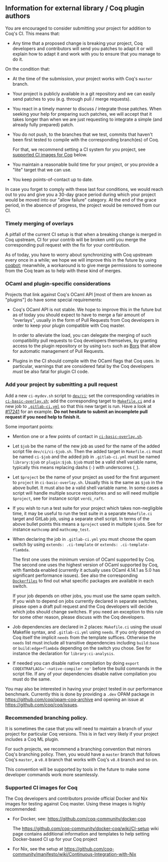 Information for external library / Coq plugin authors
-----------------------------------------------------

You are encouraged to consider submitting your project for addition to
Coq's CI. This means that:

- Any time that a proposed change is breaking your project, Coq
  developers and contributors will send you patches to adapt it or
  will explain how to adapt it and work with you to ensure that you
  manage to do it.

On the condition that:

- At the time of the submission, your project works with Coq's
  `master` branch.

- Your project is publicly available in a git repository and we can easily
  send patches to you (e.g. through pull / merge requests).

- You react in a timely manner to discuss / integrate those patches.
  When seeking your help for preparing such patches, we will accept
  that it takes longer than when we are just requesting to integrate a
  simple (and already fully prepared) patch.

- You do not push, to the branches that we test, commits that haven't been
  first tested to compile with the corresponding branch(es) of Coq.

  For that, we recommend setting a CI system for you project, see
  [supported CI images for Coq](#supported-ci-images-for-coq) below.

- You maintain a reasonable build time for your project, or you provide
  a "lite" target that we can use.

- You keep points-of-contact up to date.

In case you forget to comply with these last four conditions, we would reach
out to you and give you a 30-day grace period during which your project
would be moved into our "allow failure" category. At the end of the grace
period, in the absence of progress, the project would be removed from our
CI.

### Timely merging of overlays

A pitfall of the current CI setup is that when a breaking change is
merged in Coq upstream, CI for your contrib will be broken until you
merge the corresponding pull request with the fix for your contribution.

As of today, you have to worry about synchronizing with Coq upstream
every once in a while; we hope we will improve this in the future by
using [coqbot](https://github.com/coq/bot); meanwhile, a workaround is
to give merge permissions to someone from the Coq team as to help with
these kind of merges.

### OCaml and plugin-specific considerations

Projects that link against Coq's OCaml API [most of them are known
as "plugins"] do have some special requirements:

- Coq's OCaml API is not stable. We hope to improve this in the future
  but as of today you should expect to have to merge a fair amount of
  "overlays", usually in the form of Pull Requests from Coq developers
  in order to keep your plugin compatible with Coq master.

  In order to alleviate the load, you can delegate the merging of such
  compatibility pull requests to Coq developers themselves, by
  granting access to the plugin repository or by using `bots` such as
  [Bors](https://github.com/apps/bors) that allow for automatic
  management of Pull Requests.

- Plugins in the CI should compile with the OCaml flags that Coq
  uses. In particular, warnings that are considered fatal by the Coq
  developers _must_ be also fatal for plugin CI code.

### Add your project by submitting a pull request

Add a new `ci-mydev.sh` script to [`dev/ci`](.); set the corresponding
variables in [`ci-basic-overlay.sh`](ci-basic-overlay.sh); add the
corresponding target to [`Makefile.ci`](../../Makefile.ci) and a new job to
[`.gitlab-ci.yml`](../../.gitlab-ci.yml) so that this new target is run.
Have a look at [#17241](https://github.com/coq/coq/pull/17241/files) for an
example. **Do not hesitate to submit an incomplete pull request if you need
help to finish it.**

Some important points:

- Mention one or a few points of contact in
  [`ci-basic-overlay.sh`](ci-basic-overlay.sh).

- Let `$job` be the name of the new job as used for the name of
  the added script file `dev/ci/ci-$job.sh`. Then the added target
  in `Makefile.ci` must be named `ci-$job` and the added job in
  `.gitlab-ci.yml` must be named `library:$job` or
  `plugin:$job`. `$job` must be a valid shell variable name,
  typically this means replacing dashs (`-`) with underscores (`_`).

- Let `$project` be the name of your project as used for the first
  argument to `project` in `ci-basic-overlay.sh`. Usually this is the
  same as `$job` in the above bullet. It must also be a valid
  shell variable name. In some cases a script will handle multiple
  source repositories and so will need multiple `$project`, see for
  instance script `verdi_raft`.

- If you wish to run a test suite for your project which takes
  non-negligible time, it may be useful to run the test suite in a
  separate `Makefile.ci` target and GitLab job, using a separate shell
  script. In terms of the above bullet points this means a `$project`
  used in multiple `$job`s. See for instance `mathcomp` and `mathcomp_test`.

- When declaring the job in `.gitlab-ci.yml` you must choose the opam
  switch by using `extends: .ci-template` or `extends: .ci-template-flambda`.

  The first one uses the minimum version of OCaml supported by Coq.
  The second one uses the highest version of OCaml supported by Coq,
  with flambda enabled (currently it actually uses OCaml 4.14.1 as 5.0
  has significant performance issues). See also the corresponding
  [`Dockerfiles`](docker/) to find out what
  specific packages are available in each switch.

  If your job depends on other jobs, you must use the same opam
  switch. If you wish to depend on jobs currently declared in separate
  switches, please open a draft pull request and the Coq developers
  will decide which jobs should change switches. If you need an
  exception to this rule for some other reason, please discuss with
  the Coq developers.

- Job dependencies are declared in 2 places: `Makefile.ci` using the
  usual Makefile syntax, and `.gitlab-ci.yml` using `needs`. If you
  only depend on Coq itself the implicit `needs` from the template
  suffices. Otherwise the `needs` list must include all transitive
  dependencies including `build:base` or `build:edge+flambda`
  depending on the switch you chose. See for instance the declaration
  for `library:ci-analysis`.

- If needed you can disable native compilation by doing `export
  COQEXTRAFLAGS='-native-compiler no'` before the build commands in
  the script file. If any of your dependencies disable native
  compilation you must do the same.

You may also be interested in having your project tested in our
performance benchmark. Currently this is done by providing a `.dev` OPAM package
in https://github.com/coq/opam-coq-archive and opening an issue at
https://github.com/coq/coq/issues.

### Recommended branching policy.

It is sometimes the case that you will need to maintain a branch of
your project for particular Coq versions. This is in fact very likely
if your project includes a Coq ML plugin.

For such projects, we recommend a branching convention that mirrors
Coq's branching policy. Then, you would have a `master` branch that
follows Coq's `master`, a `v8.8` branch that works with Coq's `v8.8`
branch and so on.

This convention will be supported by tools in the future to make some
developer commands work more seamlessly.

### Supported CI images for Coq

The Coq developers and contributors provide official Docker and Nix
images for testing against Coq master. Using these images is highly
recommended:

- For Docker, see: https://github.com/coq-community/docker-coq

  The https://github.com/coq-community/docker-coq/wiki/CI-setup wiki
  page contains additional information and templates to help setting
  Docker-based CI up for your Coq project

- For Nix, see the setup at
  https://github.com/coq-community/manifesto/wiki/Continuous-Integration-with-Nix
